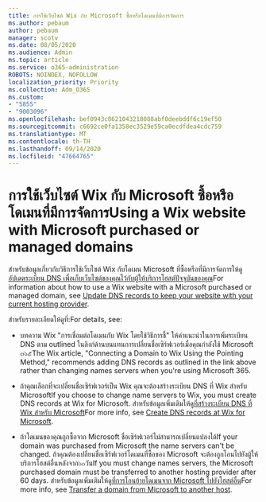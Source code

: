 ```yaml
---
title: การใช้เว็บไซต์ Wix กับ Microsoft ซื้อหรือโดเมนที่มีการจัดการ
ms.author: pebaum
author: pebaum
manager: scotv
ms.date: 08/05/2020
ms.audience: Admin
ms.topic: article
ms.service: o365-administration
ROBOTS: NOINDEX, NOFOLLOW
localization_priority: Priority
ms.collection: Adm_O365
ms.custom:
- "5855"
- "9003096"
ms.openlocfilehash: bef0943c8621043218088abf0deebddf6c19ef50
ms.sourcegitcommit: c6692ce0fa1358ec3529e59ca0ecdfdea4cdc759
ms.translationtype: MT
ms.contentlocale: th-TH
ms.lasthandoff: 09/14/2020
ms.locfileid: "47664765"
---
```

# <a name="using-a-wix-website-with-microsoft-purchased-or-managed-domains"></a><span data-ttu-id="0c3bb-102">การใช้เว็บไซต์ Wix กับ Microsoft ซื้อหรือโดเมนที่มีการจัดการ</span><span class="sxs-lookup"><span data-stu-id="0c3bb-102">Using a Wix website with Microsoft purchased or managed domains</span></span>

<span data-ttu-id="0c3bb-103">สำหรับข้อมูลเกี่ยวกับวิธีการใช้เว็บไซต์ Wix กับโดเมน Microsoft ที่ซื้อหรือที่มีการจัดการให้ดู[อัปเดตระเบียน DNS เพื่อเก็บเว็บไซต์ของคุณไว้กับผู้ให้บริการโฮสต์ปัจจุบันของคุณ](https://docs.microsoft.com/microsoft-365/admin/dns/update-dns-records-to-retain-current-hosting-provider)</span><span class="sxs-lookup"><span data-stu-id="0c3bb-103">For information about how to use a Wix website with a Microsoft purchased or managed domain, see [Update DNS records to keep your website with your current hosting provider](https://docs.microsoft.com/microsoft-365/admin/dns/update-dns-records-to-retain-current-hosting-provider).</span></span>

<span data-ttu-id="0c3bb-104">สำหรับรายละเอียดให้ดูที่:</span><span class="sxs-lookup"><span data-stu-id="0c3bb-104">For details, see:</span></span> 

- <span data-ttu-id="0c3bb-105">บทความ Wix "การเชื่อมต่อโดเมนกับ Wix โดยใช้วิธีการชี้" ให้คำแนะนำในการเพิ่มระเบียน DNS ตาม outlined ในลิงก์ด้านบนแทนการเปลี่ยนชื่อเซิร์ฟเวอร์เมื่อคุณกำลังใช้ Microsoft ๓๖๕</span><span class="sxs-lookup"><span data-stu-id="0c3bb-105">The Wix article, "Connecting a Domain to Wix Using the Pointing Method," recommends adding DNS records as outlined in the link above rather than changing names servers when you're using Microsoft 365.</span></span>

- <span data-ttu-id="0c3bb-106">ถ้าคุณเลือกที่จะเปลี่ยนชื่อเซิร์ฟเวอร์เป็น Wix คุณจะต้องสร้างระเบียน DNS ที่ Wix สำหรับ Microsoft</span><span class="sxs-lookup"><span data-stu-id="0c3bb-106">If you choose to change name servers to Wix, you must create DNS records at Wix for Microsoft.</span></span> <span data-ttu-id="0c3bb-107">สำหรับข้อมูลเพิ่มเติมให้ดู[ที่สร้างระเบียน DNS ที่ Wix สำหรับ Microsoft](https://docs.microsoft.com/microsoft-365/admin/dns/create-dns-records-at-wix)</span><span class="sxs-lookup"><span data-stu-id="0c3bb-107">For more info, see [Create DNS records at Wix for Microsoft](https://docs.microsoft.com/microsoft-365/admin/dns/create-dns-records-at-wix).</span></span>

- <span data-ttu-id="0c3bb-108">ถ้าโดเมนของคุณถูกซื้อจาก Microsoft ชื่อเซิร์ฟเวอร์ไม่สามารถเปลี่ยนแปลงได้</span><span class="sxs-lookup"><span data-stu-id="0c3bb-108">If your domain was purchased from Microsoft the name servers can't be changed.</span></span> <span data-ttu-id="0c3bb-109">ถ้าคุณต้องเปลี่ยนชื่อเซิร์ฟเวอร์โดเมนที่ซื้อของ Microsoft จะต้องถูกโอนไปยังผู้ให้บริการโฮสต์อื่นหลังจาก๖๐วัน</span><span class="sxs-lookup"><span data-stu-id="0c3bb-109">If you must change names servers, the Microsoft purchased domain must be transferred to another hosting provider after 60 days.</span></span> <span data-ttu-id="0c3bb-110">สำหรับข้อมูลเพิ่มเติมให้ดู[ที่การโอนย้ายโดเมนจาก Microsoft ไปยังโฮสต์อื่น](https://docs.microsoft.com/microsoft-365/admin/get-help-with-domains/transfer-a-domain-from-microsoft-to-another-host)</span><span class="sxs-lookup"><span data-stu-id="0c3bb-110">For more info, see [Transfer a domain from Microsoft to another host](https://docs.microsoft.com/microsoft-365/admin/get-help-with-domains/transfer-a-domain-from-microsoft-to-another-host).</span></span>
